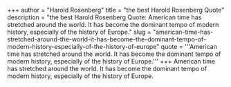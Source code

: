 +++
author = "Harold Rosenberg"
title = "the best Harold Rosenberg Quote"
description = "the best Harold Rosenberg Quote: American time has stretched around the world. It has become the dominant tempo of modern history, especially of the history of Europe."
slug = "american-time-has-stretched-around-the-world-it-has-become-the-dominant-tempo-of-modern-history-especially-of-the-history-of-europe"
quote = '''American time has stretched around the world. It has become the dominant tempo of modern history, especially of the history of Europe.'''
+++
American time has stretched around the world. It has become the dominant tempo of modern history, especially of the history of Europe.
